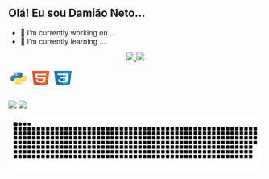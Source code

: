 
## Olá! Eu sou Damião Neto...

- 🔭 I’m currently working on ...
- 🌱 I’m currently learning ...


<div align="center">
  <a href="https://github.com/rafaballerini">
  <img height="180em" src="https://github-readme-stats.vercel.app/api?username=Damiao-NT&show_icons=true&theme=dracula&include_all_commits=true&count_private=true"/>
  <img height="180em" src="https://github-readme-stats.vercel.app/api/top-langs/?username=Damiao-NT&layout=compact&langs_count=7&theme=dracula"/>
</div>
  
  
<div style="display: inline_block"><br>
   
  <img align="center" alt="Damião Neto - Python" height="30" width="40" src="https://raw.githubusercontent.com/devicons/devicon/master/icons/python/python-original.svg">
  <img align="center" alt="Damião Neto - HTML" height="30" width="40" src="https://raw.githubusercontent.com/devicons/devicon/master/icons/html5/html5-original.svg">
  <img align="center" alt="Damião Neto - CSS" height="30" width="40" src="https://raw.githubusercontent.com/devicons/devicon/master/icons/css3/css3-original.svg">

</div>
  
   ##
 
<div> 

  <a href="https://instagram.com/rafaballerini" target="_blank"><img src="https://img.shields.io/badge/-Instagram-%23E4405F?style=for-the-badge&logo=instagram&logoColor=white" target="_blank"></a>
  <a href = "mailto:damiaoneto10@gmail.com"><img src="https://img.shields.io/badge/-Gmail-%23333?style=for-the-badge&logo=gmail&logoColor=white" target="_blank"></a>
 
   ![Snake animation](https://github.com/Damiao-NT/DAmiao-NT/blob/output/github-contribution-grid-snake.svg)
  
  </div>

 
